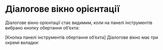 # Діалогове вікно орієнтації #
Діалогове вікно орієнтації стає видимим, коли на панелі інструментів вибрано кнопку обертання об’єкта:
 
[Кнопка панелі інструментів обертання об’єкта]
Діалогове вікно має три окремі вкладки:
